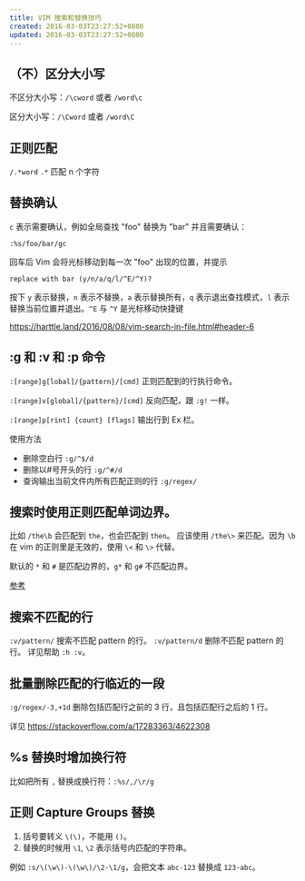 ```yaml
---
title: VIM 搜索和替换技巧
created: 2016-03-03T23:27:52+0800
updated: 2016-03-03T23:27:52+0800
---
```



## （不）区分大小写

不区分大小写：`/\cword` 或者 `/word\c`

区分大小写：`/\Cword` 或者 `/word\C`

## 正则匹配

`/.*word` `.*` 匹配 n 个字符

## 替换确认

`c` 表示需要确认，例如全局查找 "foo" 替换为 "bar" 并且需要确认：

`:%s/foo/bar/gc`

回车后 Vim 会将光标移动到每一次 "foo" 出现的位置，并提示

`replace with bar (y/n/a/q/l/^E/^Y)?`

按下 `y` 表示替换，`n` 表示不替换，`a` 表示替换所有，`q` 表示退出查找模式，`l` 表示替换当前位置并退出。`^E` 与 `^Y` 是光标移动快捷键

https://harttle.land/2016/08/08/vim-search-in-file.html#header-6

## :g 和 :v 和 :p 命令

`:[range]g[lobal]/{pattern}/[cmd]` 正则匹配到的行执行命令。

`:[range]v[global]/{pattern}/[cmd]` 反向匹配，跟 `:g!` 一样。

`:[range]p[rint] {count} [flags]` 输出行到 Ex 栏。

使用方法

- 删除空白行 `:g/^$/d`
- 删除以#号开头的行 `:g/^#/d`
- 查询输出当前文件内所有匹配正则的行 `:g/regex/`

## 搜索时使用正则匹配单词边界。

比如 `/the\b` 会匹配到 `the`，也会匹配到 `then`。
应该使用 `/the\>` 来匹配。因为 `\b` 在 vim 的正则里是无效的，使用 `\<` 和 `\>` 代替。

默认的 `*` 和 `#` 是匹配边界的，`g*` 和 `g#` 不匹配边界。

[参考](http://stackoverflow.com/questions/8404349/in-vim-how-do-you-search-for-a-word-boundary-character-like-the-b-in-regexp)

## 搜索不匹配的行

`:v/pattern/` 搜索不匹配 pattern 的行。
`:v/pattern/d` 删除不匹配 pattern 的行。
详见帮助 `:h :v`。

## 批量删除匹配的行临近的一段

`:g/regex/-3,+1d` 删除包括匹配行之前的 3 行，且包括匹配行之后的 1 行。

详见 https://stackoverflow.com/a/17283363/4622308

## %s 替换时增加换行符

比如把所有 `,` 替换成换行符：`:%s/,/\r/g`

## 正则 Capture Groups 替换

1. 括号要转义 `\(\)`，不能用 `()`。
2. 替换的时候用 `\1`, `\2` 表示括号内匹配的字符串。

例如 `:s/\(\w\)-\(\w\)/\2-\1/g`，会把文本 `abc-123` 替换成 `123-abc`。

